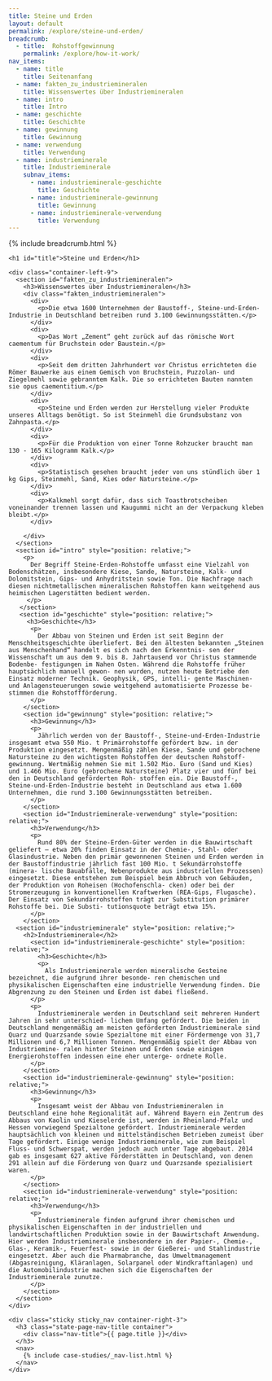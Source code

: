 ```yaml
---
title: Steine und Erden
layout: default
permalink: /explore/steine-und-erden/
breadcrumb:
  - title:  Rohstoffgewinnung
    permalink: /explore/how-it-work/
nav_items:
  - name: title
    title: Seitenanfang
  - name: fakten_zu_industriemineralen
    title: Wissenswertes über Industriemineralen
  - name: intro
    title: Intro
  - name: geschichte
    title: Geschichte
  - name: gewinnung
    title: Gewinnung
  - name: verwendung
    title: Verwendung
  - name: industrieminerale
    title: Industrieminerale
    subnav_items:
      - name: industrieminerale-geschichte
        title: Geschichte
      - name: industrieminerale-gewinnung
        title: Gewinnung
      - name: industrieminerale-verwendung
        title: Verwendung
---
```

<link rel="stylesheet" type="text/css" href="{{ site.baseurl_root }}/css/slick-theme.css"/>
<link rel="stylesheet" type="text/css" href="//cdn.jsdelivr.net/jquery.slick/1.6.0/slick.css"/>

<main class="container-page-wrapper layout-state-pages">
  <section class="container" style="position: relative;">
    {% include breadcrumb.html %}

    <h1 id="title">Steine und Erden</h1>

    <div class="container-left-9">
      <section id="fakten_zu_industriemineralen">
        <h3>Wissenswertes über Industriemineralen</h3>
        <div class="fakten_industriemineralen">
          <div>
            <p>Die etwa 1600 Unternehmen der Baustoff-, Steine-und-Erden-Industrie in Deutschland betreiben rund 3.100 Gewinnungsstätten.</p>
          </div>
          <div>
            <p>Das Wort „Zement“ geht zurück auf das römische Wort caementum für Bruchstein oder Baustein.</p>
          </div>
          <div>
            <p>Seit dem dritten Jahrhundert vor Christus errichteten die Römer Bauwerke aus einem Gemisch von Bruchstein, Puzzolan- und Ziegelmehl sowie gebranntem Kalk. Die so errichteten Bauten nannten sie opus caementitium.</p>
          </div>
          <div>
            <p>Steine und Erden werden zur Herstellung vieler Produkte unseres Alltags benötigt. So ist Steinmehl die Grundsubstanz von Zahnpasta.</p>
          </div>
          <div>
            <p>Für die Produktion von einer Tonne Rohzucker braucht man 130 - 165 Kilogramm Kalk.</p>
          </div>
          <div>
            <p>Statistisch gesehen braucht jeder von uns stündlich über 1 kg Gips, Steinmehl, Sand, Kies oder Natursteine.</p>
          </div>
          <div>
            <p>Kalkmehl sorgt dafür, dass sich Toastbrotscheiben voneinander trennen lassen und Kaugummi nicht an der Verpackung kleben bleibt.</p>
          </div>

        </div>
      </section>
      <section id="intro" style="position: relative;">
        <p>
          Der Begriff Steine-Erden-Rohstoffe umfasst eine Vielzahl von Bodenschätzen, insbesondere Kiese, Sande, Natursteine, Kalk- und Dolomitstein, Gips- und Anhydritstein sowie Ton. Die Nachfrage nach diesen nichtmetallischen mineralischen Rohstoffen kann weitgehend aus heimischen Lagerstätten bedient werden.
         </p>
       </section>
       <section id="geschichte" style="position: relative;">
         <h3>Geschichte</h3>
          <p>
            Der Abbau von Steinen und Erden ist seit Beginn der Menschheitsgeschichte überliefert. Bei den ältesten bekannten „Steinen aus Menschenhand“ handelt es sich nach den Erkenntnis- sen der Wissenschaft um aus dem 9. bis 8. Jahrtausend vor Christus stammende Bodenbe- festigungen im Nahen Osten. Während die Rohstoffe früher hauptsächlich manuell gewon- nen wurden, nutzen heute Betriebe den Einsatz moderner Technik. Geophysik, GPS, intelli- gente Maschinen- und Anlagensteuerungen sowie weitgehend automatisierte Prozesse be- stimmen die Rohstoffförderung.
          </p>
        </section>
        <section id="gewinnung" style="position: relative;">
          <h3>Gewinnung</h3>
          <p>
            Jährlich werden von der Baustoff-, Steine-und-Erden-Industrie insgesamt etwa 550 Mio. t Primärrohstoffe gefördert bzw. in der Produktion eingesetzt. Mengenmäßig zählen Kiese, Sande und gebrochene Natursteine zu den wichtigsten Rohstoffen der deutschen Rohstoff- gewinnung. Wertmäßig nehmen Sie mit 1.502 Mio. Euro (Sand und Kies) und 1.466 Mio. Euro (gebrochene Natursteine) Platz vier und fünf bei den in Deutschland geförderten Roh- stoffen ein. Die Baustoff-, Steine-und-Erden-Industrie besteht in Deutschland aus etwa 1.600 Unternehmen, die rund 3.100 Gewinnungsstätten betreiben.
          </p>
        </section>
        <section id="Industrieminerale-verwendung" style="position: relative;">
          <h3>Verwendung</h3>
          <p>
            Rund 80% der Steine-Erden-Güter werden in die Bauwirtschaft geliefert – etwa 20% finden Einsatz in der Chemie-, Stahl- oder Glasindustrie. Neben den primär gewonnenen Steinen und Erden werden in der Baustoffindustrie jährlich fast 100 Mio. t Sekundärrohstoffe (minera- lische Bauabfälle, Nebenprodukte aus industriellen Prozessen) eingesetzt. Diese entstehen zum Beispiel beim Abbruch von Gebäuden, der Produktion von Roheisen (Hochofenschla- cken) oder bei der Stromerzeugung in konventionellen Kraftwerken (REA-Gips, Flugasche). Der Einsatz von Sekundärrohstoffen trägt zur Substitution primärer Rohstoffe bei. Die Substi- tutionsquote beträgt etwa 15%.
          </p>
        </section>
      <section id="industrieminerale" style="position: relative;">
        <h2>Industrieminerale</h2>
          <section id="industrieminerale-geschichte" style="position: relative;">
            <h3>Geschichte</h3>
            <p>
              Als Industrieminerale werden mineralische Gesteine bezeichnet, die aufgrund ihrer besonde- ren chemischen und physikalischen Eigenschaften eine industrielle Verwendung finden. Die Abgrenzung zu den Steinen und Erden ist dabei fließend.
          </p>
          <p>
            Industrieminerale werden in Deutschland seit mehreren Hundert Jahren in sehr unterschied- lichem Umfang gefördert. Die beiden in Deutschland mengenmäßig am meisten geförderten Industrieminerale sind Quarz und Quarzsande sowie Spezialtone mit einer Fördermenge von 31,7 Millionen und 6,7 Millionen Tonnen. Mengenmäßig spielt der Abbau von Industriemine- ralen hinter Steinen und Erden sowie einigen Energierohstoffen indessen eine eher unterge- ordnete Rolle.
          </p>
        </section>
        <section id="industrieminerale-gewinnung" style="position: relative;">
          <h3>Gewinnung</h3>
          <p>
            Insgesamt weist der Abbau von Industriemineralen in Deutschland eine hohe Regionalität auf. Während Bayern ein Zentrum des Abbaus von Kaolin und Kieselerde ist, werden in Rheinland-Pfalz und Hessen vorwiegend Spezialtone gefördert. Industrieminerale werden hauptsächlich von kleinen und mittelständischen Betrieben zumeist über Tage gefördert. Einige wenige Industrieminerale, wie zum Beispiel Fluss- und Schwerspat, werden jedoch auch unter Tage abgebaut. 2014 gab es insgesamt 627 aktive Förderstätten in Deutschland, von denen 291 allein auf die Förderung von Quarz und Quarzsande spezialisiert waren.
          </p>
        </section>
        <section id="industrieminerale-verwendung" style="position: relative;">
          <h3>Verwendung</h3>
          <p>
            Industrieminerale finden aufgrund ihrer chemischen und physikalischen Eigenschaften in der industriellen und landwirtschaftlichen Produktion sowie in der Bauwirtschaft Anwendung. Hier werden Industrieminerale insbesondere in der Papier-, Chemie-, Glas-, Keramik-, Feuerfest- sowie in der Gießerei- und Stahlindustrie eingesetzt. Aber auch die Pharmabranche, das Umweltmanagement (Abgasreinigung, Kläranlagen, Solarpanel oder Windkraftanlagen) und die Automobilindustrie machen sich die Eigenschaften der Industrieminerale zunutze.
          </p>
        </section>
      </section>
    </div>

    <div class="sticky sticky_nav container-right-3">
      <h3 class="state-page-nav-title container">
        <div class="nav-title">{{ page.title }}</div>
      </h3>
      <nav>
        {% include case-studies/_nav-list.html %}
      </nav>
    </div>
  </section>
</main>

<script src="https://ajax.googleapis.com/ajax/libs/jquery/1.12.4/jquery.min.js"></script>
<script type="text/javascript" src="//cdn.jsdelivr.net/jquery.slick/1.6.0/slick.min.js"></script>
<script type="text/javascript" src="{{ site.baseurl_root }}/js/lib/static.min.js" charset="utf-8"></script>

<script type="text/javascript">
    $(document).ready(function(){
      $('.fakten_industriemineralen').slick({
        dots: true,
        speed: 500
      });
    });
</script>
